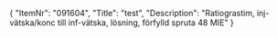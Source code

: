 {
  "ItemNr": "091604",
  "Title": "test",
  "Description": "Ratiograstim, inj-vätska/konc till inf-vätska, lösning, förfylld spruta 48 MIE"
}